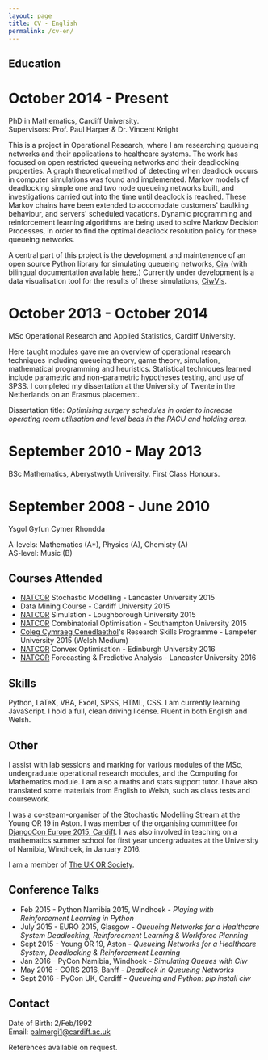 ```yaml
---
layout: page
title: CV - English
permalink: /cv-en/
---
```


## Education

# October 2014 - Present

PhD in Mathematics, Cardiff University.  
Supervisors: Prof. Paul Harper & Dr. Vincent Knight

This is a project in Operational Research, where I am researching queueing networks and their applications to healthcare systems. The work has focused on open restricted queueing networks and their deadlocking properties. A graph theoretical method of detecting when deadlock occurs in computer simulations was found and implemented. Markov models of deadlocking simple one and two node queueing networks built, and investigations carried out into the time until deadlock is reached. These Markov chains have been extended to accomodate customers' baulking behaviour, and servers' scheduled vacations. Dynamic programming and reinforcement learning algorithms are being used to solve Markov Decision Processes, in order to find the optimal deadlock resolution policy for these queueing networks.

A central part of this project is the development and maintenence of an open source Python library for simulating queueing networks, [Ciw](https://github.com/CiwPython/Ciw) (with bilingual documentation available [here](http://ciw.readthedocs.io/).) Currently under development is a data visualisation tool for the results of these simulations, [CiwVis](https://ciwpython.github.io/CiwVis/).

# October 2013 - October 2014

MSc Operational Research and Applied Statistics, Cardiff University.

Here taught modules gave me an overview of operational research techniques including queueing theory, game theory, simulation, mathematical programming and heuristics. Statistical techniques learned include parametric and non-parametric hypotheses testing, and use of SPSS.
I completed my dissertation at the University of Twente in the Netherlands on an Erasmus placement.

Dissertation title: *Optimising surgery schedules in order to increase operating room utilisation and level beds in the PACU and holding area.*

# September 2010 - May 2013

BSc Mathematics, Aberystwyth University. First Class Honours.

# September 2008 - June 2010

Ysgol Gyfun Cymer Rhondda

A-levels: Mathematics (A*), Physics (A), Chemisty (A)  
AS-level: Music (B)



## Courses Attended

* [NATCOR](http://www.natcor.ac.uk) Stochastic Modelling - Lancaster University 2015
* Data Mining Course - Cardiff University 2015
* [NATCOR](http://www.natcor.ac.uk) Simulation - Loughborough University 2015
* [NATCOR](http://www.natcor.ac.uk) Combinatorial Optimisation - Southampton University 2015
* [Coleg Cymraeg Cenedlaethol](http://www.colegcymraeg.ac.uk/en/)'s Research Skills Programme - Lampeter University 2015 (Welsh Medium)
* [NATCOR](http://www.natcor.ac.uk) Convex Optimisation - Edinburgh University 2016
* [NATCOR](http://www.natcor.ac.uk) Forecasting & Predictive Analysis - Lancaster University 2016


## Skills

Python, LaTeX, VBA, Excel, SPSS, HTML, CSS. I am currently learning JavaScript. I hold a full, clean driving license. Fluent in both English and Welsh.

## Other

I assist with lab sessions and marking for various modules of the MSc, undergraduate operational research modules, and the Computing for Mathematics module. I am also a maths and stats support tutor. I have also translated some materials from English to Welsh, such as class tests and coursework.

I was a co-steam-organiser of the Stochastic Modelling Stream at the Young OR 19 in Aston. I was member of the organising committee for [DjangoCon Europe 2015, Cardiff](http://2015.djangocon.eu/). I was also involved in teaching on a mathematics summer school for first year undergraduates at the University of Namibia, Windhoek, in January 2016.

I am a member of [The UK OR Society](https://www.theorsociety.com).


## Conference Talks

* Feb 2015 - Python Namibia 2015, Windhoek - *Playing with Reinforcement Learning in Python*
* July 2015 - EURO 2015, Glasgow - *Queueing Networks for a Healthcare System Deadlocking, Reinforcement Learning & Workforce Planning*
* Sept 2015 - Young OR 19, Aston - *Queueing Networks for a Healthcare System, Deadlocking & Reinforcement Learning*
* Jan 2016 - PyCon Namibia, Windhoek - *Simulating Queues with Ciw*
* May 2016 - CORS 2016, Banff - *Deadlock in Queueing Networks*
* Sept 2016 - PyCon UK, Cardiff - *Queueing and Python: pip install ciw*

## Contact

Date of Birth: 2/Feb/1992  
Email: palmergi1@cardiff.ac.uk

References available on request.